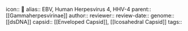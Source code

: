 icon:: 🦠
alias:: EBV, Human Herpesvirus 4, HHV-4
parent:: [[Gammaherpesvirinae]] 
author::
reviewer::
review-date::
genome:: [[dsDNA]]
capsid:: [[Enveloped Capsid]], [[Icosahedral Capsid]] 
tags::
